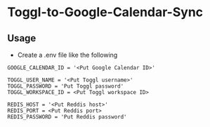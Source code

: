 # Toggl-to-Google-Calendar-Sync
## Usage
- Create a .env file like the following
```
GOOGLE_CALENDAR_ID = '<Put Google Calendar ID>'

TOGGL_USER_NAME = '<Put Toggl username>'
TOGGL_PASSWORD = 'Put Toggl password'
TOGGL_WORKSPACE_ID = <Put Toggl workspace ID>

REDIS_HOST = '<Put Reddis host>'
REDIS_PORT = <Put Reddis port>
REDIS_PASSWORD = 'Put Reddis password'
```
